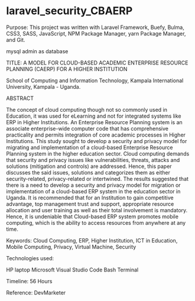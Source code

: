 # laravel_security_CBAERP
Purpose: This project was written with Laravel Framework, Buefy, Bulma, CSS3, SASS, JavaScript, NPM Package Manager, yarn Package Manager, and Git.

mysql admin as database

TITLE:  A MODEL FOR CLOUD-BASED ACADEMIC ENTERPRISE RESOURCE PLANNING (CAERP) FOR A HIGHER INSTITUTION

School of Computing and Information Technology, Kampala International University, Kampala - Uganda.

ABSTRACT

The concept of cloud computing though not so commonly used in Education, it was used for eLearning and not for integrated systems like ERP in Higher Institutions. An Enterprise Resource Planning system is an associate enterprise-wide computer code that has comprehensive practicality and permits integration of core academic processes in Higher Institutions. This study sought to develop a security and privacy model for migrating and implementation of a cloud-based Enterprise Resource Planning system in the higher education sector. Cloud computing demands that security and privacy issues like vulnerabilities, threats, attacks and solutions (mitigation and controls) are addressed. Hence, this paper discusses the said issues, solutions and categorizes them as either security-related, privacy-related or intertwined. The results suggested that there is a need to develop a security and privacy model for migration or implementation of a cloud-based ERP system in the education sector in Uganda. It is recommended that for an Institution to gain competitive advantage, top management trust and support, appropriate resource allocation and user training as well as their total involvement is mandatory. Hence, it is undeniable that Cloud-based ERP system promotes mobile computing, which is the ability to access resources from anywhere at any time.

Keywords: Cloud Computing, ERP, Higher Institution, ICT in Education, Mobile Computing, Privacy, Virtual Machine, Security

>>>>>>>>>>>>>>>>>>>>>>>>>>>>>>>>>>>>>>>>>>>>>>>>>>>>>>>>>>>>>>>>>>>>>>>>>>>>>>>>>>>>>>>>>>>>>>>>>>>>>>>>>>>>>>>
Technologies used:

HP laptop
Microsoft Visual Studio Code
Bash Terminal
>>>>>>>>>>>>>>>>>>>>>>>>>>>>>>>>>>>>>>>>>>>>>>>>>>>>>>>>>>>>>>>>>>>>>>>>>>>>>>>>>>>>>>>>>>>>>>>>>>>>>>>>>>>>>>>

Timeline: 56 Hours
>>>>>>>>>>>>>>>>>>>>>>>>>>>>>>>>>>>>>>>>>>>>>>>>>>>>>>>>>>>>>>>>>>>>>>>>>>>>>>>>>>>>>>>>>>>>>>>>>>>>>>>>>>>>>>>

Reference: DevMarketer
